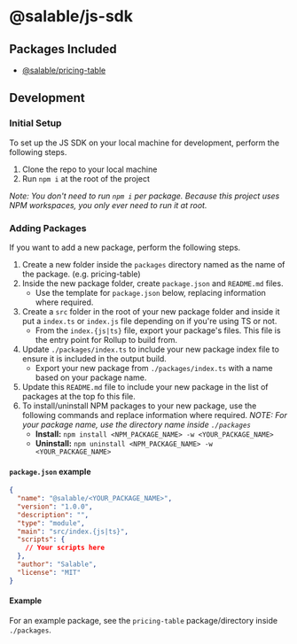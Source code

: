 # @salable/js-sdk

## Packages Included

- [@salable/pricing-table](https://github.com/Salable/js-sdk/tree/main/packages/pricing-table)

## Development

### Initial Setup

To set up the JS SDK on your local machine for development, perform the following steps.

1. Clone the repo to your local machine
2. Run `npm i` at the root of the project

_Note: You don't need to run `npm i` per package. Because this project uses NPM workspaces, you only ever need to run it at root._

### Adding Packages

If you want to add a new package, perform the following steps.

1. Create a new folder inside the `packages` directory named as the name of the package. (e.g. pricing-table)
2. Inside the new package folder, create `package.json` and `README.md` files.
   - Use the template for `package.json` below, replacing information where required.
3. Create a `src` folder in the root of your new package folder and inside it put a `index.ts` or `index.js` file depending on if you're using TS or not.
   - From the `index.{js|ts}` file, export your package's files. This file is the entry point for Rollup to build from.
4. Update `./packages/index.ts` to include your new package index file to ensure it is included in the output build.
   - Export your new package from `./packages/index.ts` with a name based on your package name.
5. Update this `README.md` file to include your new package in the list of packages at the top fo this file.
6. To install/uninstall NPM packages to your new package, use the following commands and replace information where required. _NOTE: For your package name, use the directory name inside `./packages`_
   - **Install:** `npm install <NPM_PACKAGE_NAME> -w <YOUR_PACKAGE_NAME>`
   - **Uninstall:** `npm uninstall <NPM_PACKAGE_NAME> -w <YOUR_PACKAGE_NAME>`

#### `package.json` example

```json
{
  "name": "@salable/<YOUR_PACKAGE_NAME>",
  "version": "1.0.0",
  "description": "",
  "type": "module",
  "main": "src/index.{js|ts}",
  "scripts": {
    // Your scripts here
  },
  "author": "Salable",
  "license": "MIT"
}
```

#### Example

For an example package, see the `pricing-table` package/directory inside `./packages`.
